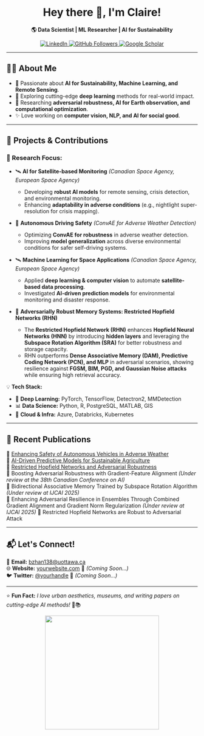 <h1 align="center">Hey there 👋, I'm Claire!</h1>

<p align="center">
  <b>🌎 Data Scientist | ML Researcher | AI for Sustainability</b>  
</p>

<p align="center">
  <a href="https://www.linkedin.com/in/cbzca">
    <img src="https://img.shields.io/badge/LinkedIn-Connect-blue?style=flat&logo=linkedin" alt="LinkedIn">
  </a>
  <a href="https://github.com/bz76wto">
    <img src="https://img.shields.io/github/followers/bz76wto?label=Follow&style=social" alt="GitHub Followers">
  </a>
  <a href="https://scholar.google.ca/citations?user=0N3p8ZQAAAAJ&hl=en">
    <img src="https://img.shields.io/badge/Google%20Scholar-Citations-blue?style=flat&logo=google-scholar" alt="Google Scholar">
  </a>
</p>

---

## 👩‍💻 About Me
- 🚀 Passionate about **AI for Sustainability, Machine Learning, and Remote Sensing**.
- 🌱 Exploring cutting-edge **deep learning** methods for real-world impact.
- 🔭 Researching **adversarial robustness, AI for Earth observation, and computational optimization**.
- ✨ Love working on **computer vision, NLP, and AI for social good**.

---
## 🚀 Projects & Contributions
### 🎯 Research Focus:
- 🛰 **AI for Satellite-based Monitoring** *(Canadian Space Agency, European Space Agency)*  
  - Developing **robust AI models** for remote sensing, crisis detection, and environmental monitoring.  
  - Enhancing **adaptability in adverse conditions** (e.g., nightlight super-resolution for crisis mapping).  

- 🚗 **Autonomous Driving Safety** *(ConvAE for Adverse Weather Detection)*  
  - Optimizing **ConvAE for robustness** in adverse weather detection.  
  - Improving **model generalization** across diverse environmental conditions for safer self-driving systems.  

- 🛰 **Machine Learning for Space Applications** *(Canadian Space Agency, European Space Agency)*  
  - Applied **deep learning & computer vision** to automate **satellite-based data processing**.  
  - Investigated **AI-driven prediction models** for environmental monitoring and disaster response.  

- 🔬 **Adversarially Robust Memory Systems: Restricted Hopfield Networks (RHN)**  
  - The **Restricted Hopfield Network (RHN)** enhances **Hopfield Neural Networks (HNN)** by introducing **hidden layers** and leveraging the **Subspace Rotation Algorithm (SRA)** for better robustness and storage capacity.  
  - RHN outperforms **Dense Associative Memory (DAM), Predictive Coding Network (PCN), and MLP** in adversarial scenarios, showing resilience against **FGSM, BIM, PGD, and Gaussian Noise attacks** while ensuring high retrieval accuracy.  

      
💡 **Tech Stack:**  
- 🧠 **Deep Learning:** PyTorch, TensorFlow, Detectron2, MMDetection  
- 📊 **Data Science:** Python, R, PostgreSQL, MATLAB, GIS  
- 🚀 **Cloud & Infra:** Azure, Databricks, Kubernetes  

---

## 📜 Recent Publications  

📄 [Enhancing Safety of Autonomous Vehicles in Adverse Weather](https://ruor.uottawa.ca/items/23235134-f22f-4a9e-98f2-641b19323238)  
📄 [AI-Driven Predictive Models for Sustainable Agriculture](#)  
📄 [Restricted Hopfield Networks and Adversarial Robustness](https://www.techrxiv.org/doi/full/10.36227/techrxiv.173610613.34874972)  
📄 Boosting Adversarial Robustness with Gradient-Feature Alignment  *(Under review at the 38th Canadian Conference on AI)*  
📄 Bidirectional Associative Memory Trained by Subspace Rotation Algorithm  *(Under review at IJCAI 2025)*  
📄 Enhancing Adversarial Resilience in Ensembles Through Combined Gradient Alignment and Gradient Norm Regularization  *(Under review at IJCAI 2025)*
📄 Restricted Hopfield Networks are Robust to Adversarial Attack

---
## 📬 Let's Connect!  
📩 **Email:** bzhan138@uottawa.ca  
🌐 **Website:** [yourwebsite.com](https://yourwebsite.com) 🚧 *(Coming Soon...)*  
🐦 **Twitter:** [@yourhandle](https://twitter.com/yourhandle) 🚧 *(Coming Soon...)*  

---

⭐ **Fun Fact:** *I love urban aesthetics, museums, and writing papers on cutting-edge AI methods!* 🤖📚  

<p align="center">
  <img src="https://miro.medium.com/v2/resize:fit:1080/format:webp/1*48ylodrFmo6vJIUJipTFvw.gif" width="300">
</p>


